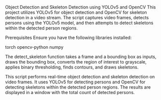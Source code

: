 Object Detection and Skeleton Detection using YOLOv5 and OpenCV
This project utilizes YOLOv5 for object detection and OpenCV for skeleton detection in a video stream. The script captures video frames, detects persons using the YOLOv5 model, and then attempts to detect skeletons within the detected person regions.

Prerequisites
Ensure you have the following libraries installed:

torch
opencv-python
numpy


The detect_skeleton function takes a frame and a bounding box as inputs, draws the bounding box, converts the region of interest to grayscale, applies binary thresholding, finds contours, and draws skeletons.

This script performs real-time object detection and skeleton detection on video frames. It uses YOLOv5 for detecting persons and OpenCV for detecting skeletons within the detected person regions. The results are displayed in a window with the total count of detected persons.

